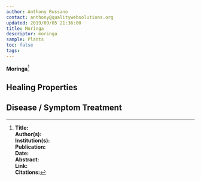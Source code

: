 ```yaml
---
author: Anthony Russano
contact: anthony@qualitywebsolutions.org
updated: 2019/09/05 21:36:00
title: Moringa
descriptor: moringa
sample: Plants
toc: false
tags:
---
```

**Moringa**[^1]

## Healing Properties

## Disease / Symptom Treatment

[^1]: **Title:** <br>**Author(s):**  <br>**Institution(s):** <br>**Publication:** <i> </i><br>**Date:** <br>**Abstract:** <i> </i><br>**Link:** []()<br>**Citations:**   